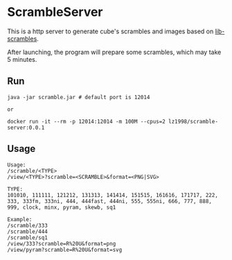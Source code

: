 # ScrambleServer

This is a http server to generate cube's scrambles and images based on [lib-scrambles](https://search.maven.org/artifact/org.worldcubeassociation.tnoodle/lib-scrambles).

After launching, the program will prepare some scrambles, which may take 5 minutes.

## Run

```shell
java -jar scramble.jar # default port is 12014

or

docker run -it --rm -p 12014:12014 -m 100M --cpus=2 lz1998/scramble-server:0.0.1
```

## Usage

```text
Usage:
/scramble/<TYPE>
/view/<TYPE>?scramble=<SCRAMBLE>&format=<PNG|SVG>

TYPE:
101010, 111111, 121212, 131313, 141414, 151515, 161616, 171717, 222, 333, 333fm, 333ni, 444, 444fast, 444ni, 555, 555ni, 666, 777, 888, 999, clock, minx, pyram, skewb, sq1

Example:
/scramble/333
/scramble/444
/scramble/sq1
/view/333?scramble=R%20U&format=png
/view/pyram?scramble=R%20U&format=svg
```